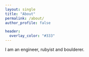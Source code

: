```yaml
---
layout: single
title: "About"
permalink: /about/
author_profile: false

header:
  overlay_color: "#333"
---
```


I am an engineer, rubyist and boulderer.
